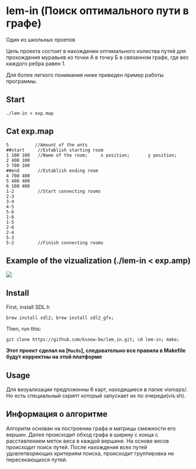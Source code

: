 # lem-in (Поиск оптимального пути в графе)

Один из школьных проетов

Цель проекта состоит в нахождении оптимального колиства путей для прохождения муравьев из точки А в точку Б в 
связанном графе, где вес каждого ребра равен 1.

Для более легкого понимания ниже приведен пример работы программы.

## Start
```
./lem-in < exp.map
```
## Cat exp.map
```
5          //Amount of the ants
##start     //Establish starting room
1 100 100   //Name of the room;     x position;       y position;
2 400 100
3 700 100
##end       //Establish ending room
4 700 400
5 400 400
6 100 400
1-2         //Start connecting rooms
2-3
3-4
4-5
5-6
1-6
1-5
2-6
2-4
5-3
5-2         //Finish connecting rooms
```
## Example of the vizualization (./lem-in < exp.amp)
![](https://media.giphy.com/media/5tgWLNAm8aNhkG8hDB/giphy.gif)

## Install
First, install SDL.h
```
brew install sdl2; brew install sdl2_gfx;
```
Then, run this:
```
git clone https://github.com/ksnow-be/lem_in.git; cd lem-in; make;
```

**Этот проект сделал на [`MacOs`], следовательно все правила в Makefile будут корректны на этой платформе**

## Usage 
Для визуализации предложенны 6 карт, находящиеся в папке vismaps/. Но есть специальный скрипт который 
запускает их по очереди(vis.sh).

## Информация о алгоритме

Алгоритм основан на построении графа и матрицы смежности его вершин. Далее происходит обход графа в ширину с конца с 
расставлением меток веса в каждой вершине. На основе весов происходит поиск путей. После нахождения всех путей 
удовлетворяющих критериям поиска, происходит группировка не пересекающихся путей.
